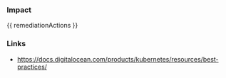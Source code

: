 


### Impact
<!-- Add Impact here -->

<!-- DO NOT CHANGE -->
{{ remediationActions }}

### Links
- https://docs.digitalocean.com/products/kubernetes/resources/best-practices/


